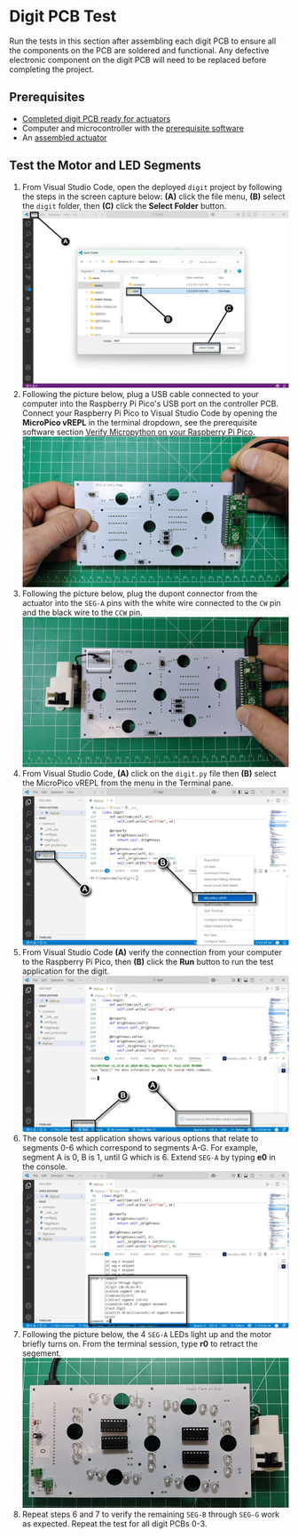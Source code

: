 # Digit PCB Test

Run the tests in this section after assembling each digit PCB to ensure all the components on the PCB are soldered and functional. Any defective electronic component on the digit PCB will need to be replaced before completing the project.

## Prerequisites

- [Completed digit PCB ready for actuators](./digitpcbassembly.md)
- Computer and microcontroller with the [prerequisite software](../prerequisitesoftware.md)
- An [assembled actuator](actuatorassembly.md)

## Test the Motor and LED Segments

1. From Visual Studio Code, open the deployed `digit` project by following the steps in the screen capture below: **(A)** click the file menu, **(B)** select the `digit` folder, then **(C)** click the **Select Folder** button.
![testpcbactuator-prerequisite](../img/digitpcbtest/prerequisite.webp)
1. Following the picture below, plug a USB cable connected to your computer into the Raspberry Pi Pico's USB port on the controller PCB. Connect your Raspberry Pi Pico to Visual Studio Code by opening the **MicroPico vREPL** in the terminal dropdown, see the prerequisite software section [Verify Micropython on your Raspberry Pi Pico](../prerequisitesoftware.md/#verify_micropython_on_your_raspberry_pi_pico).
![digitpcbtest-1](../img/digitpcbtest/digitpcbtest-2.webp)
1. Following the picture below, plug the dupont connector from the actuator into the `SEG-A` pins with the white wire connected to the `CW` pin and the black wire to the `CCW` pin.
![digitpcbtest-2](../img/digitpcbtest/digitpcbtest-3.webp)
1. From Visual Studio Code, **(A)** click on the `digit.py` file then **(B)** select the MicroPico vREPL from the menu in the Terminal pane.
![digitpcbtest-3](../img/digitpcbtest/digitpcbtest-4.webp)
1. From Visual Studio Code **(A)** verify the connection from your computer to the Raspberry Pi Pico, then **(B)** click the **Run** button to run the test application for the digit.
![digitpcbtest-4](../img/digitpcbtest/digitpcbtest-5.webp)
1. The console test application shows various options that relate to segments 0-6 which correspond to segments A-G. For example, segment A is 0, B is 1, until G which is 6. Extend `SEG-A` by typing **e0** in the console.
![digitpcbtest-6](../img/digitpcbtest/digitpcbtest-6.webp)
1. Following the picture below, the 4 `SEG-A` LEDs light up and the motor briefly turns on. From the terminal session, type **r0** to retract the segement.
![digitpcbtest-7](../img/digitpcbtest/digitpcbtest-7.webp)
1. Repeat steps 6 and 7 to verify the remaining `SEG-B` through `SEG-G` work as expected. Repeat the test for all digit PCBs 0-3.
